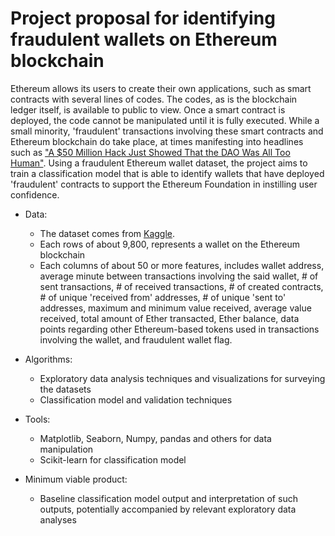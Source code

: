 # Project proposal for identifying fraudulent wallets on Ethereum blockchain

Ethereum allows its users to create their own applications, such as smart contracts with several lines of codes. The codes, as is the blockchain ledger itself, is available to public to view. Once a smart contract is deployed, the code cannot be manipulated until it is fully executed. While a small minority, 'fraudulent' transactions involving these smart contracts and Ethereum blockchain do take place, at times manifesting into headlines such as ["A $50 Million Hack Just Showed That the DAO Was All Too Human"](https://www.wired.com/2016/06/50-million-hack-just-showed-dao-human/). Using a fraudulent Ethereum wallet dataset, the project aims to train a classification model that is able to identify wallets that have deployed 'fraudulent' contracts to support the Ethereum Foundation in instilling user confidence.

- Data:
  - The dataset comes from [Kaggle](https://www.kaggle.com/vagifa/ethereum-frauddetection-dataset).
  - Each rows of about 9,800, represents a wallet on the Ethereum blockchain
  - Each columns of about 50 or more features, includes wallet address, average minute between transactions involving the said wallet, # of sent transactions, # of received transactions, # of created contracts, # of unique 'received from' addresses, # of unique 'sent to' addresses, maximum and minimum value received, average value received, total amount of Ether transacted, Ether balance, data points regarding other Ethereum-based tokens used in transactions involving the wallet, and fraudulent wallet flag.   

- Algorithms:
  - Exploratory data analysis techniques and visualizations for surveying the datasets
  - Classification model and validation techniques

- Tools:
  - Matplotlib, Seaborn, Numpy, pandas and others for data manipulation
  - Scikit-learn for classification model

- Minimum viable product: 
  - Baseline classification model output and interpretation of such outputs, potentially accompanied by relevant exploratory data analyses
